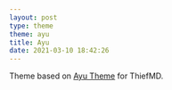 ```yaml
---
layout: post
type: theme
theme: ayu
title: Ayu
date: 2021-03-10 18:42:26
---
```


Theme based on [Ayu Theme](https://github.com/ayu-theme) for ThiefMD.